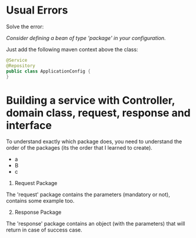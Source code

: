 # Usual Errors

Solve the error:

*Consider defining a bean of type 'package' in your configuration.*

Just add the following maven context above the class:
```java
@Service
@Repository
public class ApplicationConfig {
}
```


# Building a service with Controller, domain class, request, response and interface

To understand exactly which package does, you need to understand the order of the packages 
(its the order that I learned to create).

- a
- B
- c

1. Request Package

The 'request' package contains the parameters (mandatory or not),
contains some example too.

2. Response Package

The 'response' package contains an object (with the parameters) that will return in case 
of success case. 
